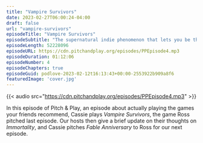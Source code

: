 ```yaml
---
title: "Vampire Survivors"
date: 2023-02-27T06:00:24-04:00
draft: false
url: "vampire-survivors"
episodeTitle: "Vampire Survivors"
episodeSubtitle: "The supernatural indie phenomenon that lets you be the bullet hell!"
episodeLength: 52228096
episodeURL: https://cdn.pitchandplay.org/episodes/PPEpisode4.mp3
episodeDuration: 01:12:06
episodeNumber: 4
episodeChapters: true
episodeGuid: podlove-2023-02-12t16:13:43+00:00-2553922b909a8f6
featuredImage: 'cover.jpg'
---
```


{{< audio src="https://cdn.pitchandplay.org/episodes/PPEpisode4.mp3" >}}

In this episode of Pitch & Play, an episode about actually playing the games your friends recommend, Cassie plays *Vampire Survivors*, the game Ross pitched last episode. Our hosts then give a brief update on their thoughts on *Immortality*, and Cassie pitches *Fable Anniversary* to Ross for our next episode.